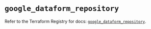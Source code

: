 # `google_dataform_repository`

Refer to the Terraform Registry for docs: [`google_dataform_repository`](https://registry.terraform.io/providers/hashicorp/google-beta/6.4.0/docs/resources/google_dataform_repository).
